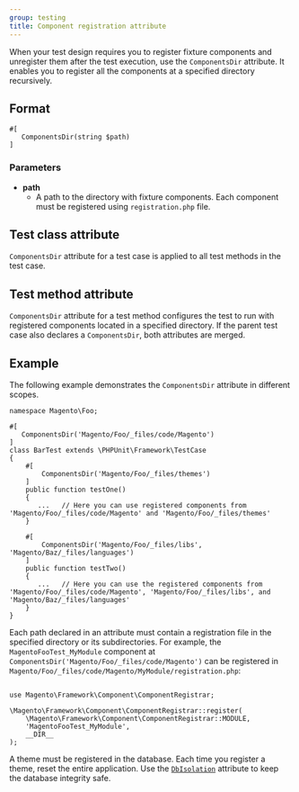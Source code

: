 ```yaml
---
group: testing
title: Component registration attribute
---
```


When your test design requires you to register fixture components and unregister them after the test execution, use the `ComponentsDir` attribute.
It enables you to register all the components at a specified directory recursively.

## Format

```php?start_inline=1
#[
   ComponentsDir(string $path)
]
```

### Parameters

-  **path**
   -  A path to the directory with fixture components. Each component must be registered using `registration.php` file.

## Test class attribute

`ComponentsDir` attribute for a test case is applied to all test methods in the test case.

## Test method attribute

`ComponentsDir` attribute for a test method configures the test to run with registered components located in a specified directory.
If the parent test case also declares a `ComponentsDir`, both attributes are merged.

## Example

The following example demonstrates the `ComponentsDir` attribute in different scopes.

```php?start_inline=1
namespace Magento\Foo;

#[
   ComponentsDir('Magento/Foo/_files/code/Magento')
]
class BarTest extends \PHPUnit\Framework\TestCase
{
    #[
        ComponentsDir('Magento/Foo/_files/themes')
    ]
    public function testOne()
    {
       ...   // Here you can use registered components from 'Magento/Foo/_files/code/Magento' and 'Magento/Foo/_files/themes'
    }

    #[
        ComponentsDir('Magento/Foo/_files/libs', 'Magento/Baz/_files/languages')
    ]
    public function testTwo()
    {
       ...   // Here you can use the registered components from 'Magento/Foo/_files/code/Magento', 'Magento/Foo/_files/libs', and 'Magento/Baz/_files/languages'
    }
}
```

Each path declared in an attribute must contain a registration file in the specified directory or its subdirectories.
For example, the `MagentoFooTest_MyModule` component at `ComponentsDir('Magento/Foo/_files/code/Magento')` can be registered in `Magento/Foo/_files/code/Magento/MyModule/registration.php`:

```php?start_inline=1

use Magento\Framework\Component\ComponentRegistrar;

\Magento\Framework\Component\ComponentRegistrar::register(
    \Magento\Framework\Component\ComponentRegistrar::MODULE,
    'MagentoFooTest_MyModule',
    __DIR__
);
```

<InlineAlert variant="info" />

A theme must be registered in the database.
Each time you register a theme, reset the entire application.
Use the [`DbIsolation`][] attribute to keep the database integrity safe.

<!-- Link definitions -->

[`DbIsolation`]: ./magento-db-isolation.html
